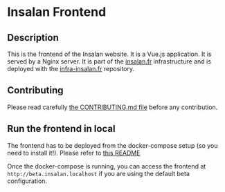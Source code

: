 # Insalan Frontend

## Description

This is the frontend of the Insalan website. It is a Vue.js application. It is
served by a Nginx server. It is part of the [insalan.fr](https://insalan.fr)
infrastructure and is deployed with the
[infra-insalan.fr](https://github.com/InsaLan/infra-insalan.fr) repository.

## Contributing

Please read carefully [the CONTRIBUTING.md file](CONTRIBUTING.md) before any
contribution.

## Run the frontend in local

The frontend has to be deployed from the docker-compose setup (so you need to
install it!). Please refer to [this
README](https://github.com/InsaLan/infra-insalan.fr/blob/main/README.md)

Once the docker-compose is running, you can access the frontend at
`http://beta.insalan.localhost` if you are using the default beta configuration.
